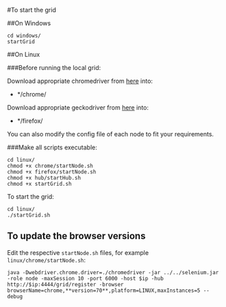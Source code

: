 #To start the grid

##On Windows

```
cd windows/
startGrid
```

##On Linux

###Before running the local grid:

Download appropriate chromedriver from
[here](http://chromedriver.chromium.org/downloads) into:
- */chrome/

Download appropriate geckodriver from
[here](https://github.com/mozilla/geckodriver/releases) into:
- */firefox/

You can also modify the config file of each node to fit your requirements.

###Make all scripts executable:
```
cd linux/
chmod +x chrome/startNode.sh
chmod +x firefox/startNode.sh
chmod +x hub/startHub.sh
chmod +x startGrid.sh
```

To start the grid:
```
cd linux/
./startGrid.sh
```



## To update the browser versions

Edit the respective `startNode.sh` files, for example `linux/chrome/startNode.sh`:

```
java -Dwebdriver.chrome.driver=./chromedriver -jar ../../selenium.jar -role node -maxSession 10 -port 6000 -host $ip -hub http://$ip:4444/grid/register -browser browserName=chrome,**version=70**,platform=LINUX,maxInstances=5 --debug
```